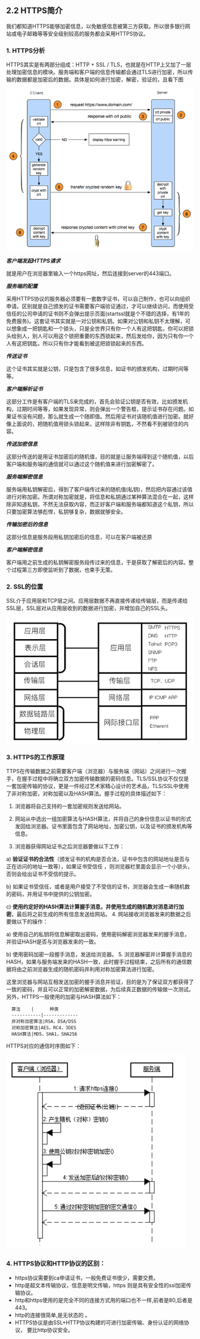 ## 2.2 HTTPS简介

我们都知道HTTPS能够加密信息，以免敏感信息被第三方获取。所以很多银行网站或电子邮箱等等安全级别较高的服务都会采用HTTPS协议。

### 1. HTTPS分析
HTTPS其实是有两部分组成：HTTP + SSL / TLS，也就是在HTTP上又加了一层处理加密信息的模块。服务端和客户端的信息传输都会通过TLS进行加密，所以传输的数据都是加密后的数据。具体是如何进行加密，解密，验证的，且看下图

![](/assets/https加密与解密.png)

***客户端发起HTTPS请求***

就是用户在浏览器里输入一个https网址，然后连接到server的443端口。

***服务端的配置***

采用HTTPS协议的服务器必须要有一套数字证书，可以自己制作，也可以向组织申请。区别就是自己颁发的证书需要客户端验证通过，才可以继续访问，而使用受信任的公司申请的证书则不会弹出提示页面(startssl就是个不错的选择，有1年的免费服务)。这套证书其实就是一对公钥和私钥。如果对公钥和私钥不太理解，可以想象成一把钥匙和一个锁头，只是全世界只有你一个人有这把钥匙，你可以把锁头给别人，别人可以用这个锁把重要的东西锁起来，然后发给你，因为只有你一个人有这把钥匙，所以只有你才能看到被这把锁锁起来的东西。

***传送证书***

这个证书其实就是公钥，只是包含了很多信息，如证书的颁发机构，过期时间等等。

***客户端解析证书***

这部分工作是有客户端的TLS来完成的，首先会验证公钥是否有效，比如颁发机构，过期时间等等，如果发现异常，则会弹出一个警告框，提示证书存在问题。如果证书没有问题，那么就生成一个随即值。然后用证书对该随机值进行加密。就好像上面说的，把随机值用锁头锁起来，这样除非有钥匙，不然看不到被锁住的内容。

***传送加密信息***

这部分传送的是用证书加密后的随机值，目的就是让服务端得到这个随机值，以后客户端和服务端的通信就可以通过这个随机值来进行加密解密了。

***服务端解密信息***

服务端用私钥解密后，得到了客户端传过来的随机值(私钥)，然后把内容通过该值进行对称加密。所谓对称加密就是，将信息和私钥通过某种算法混合在一起，这样除非知道私钥，不然无法获取内容，而正好客户端和服务端都知道这个私钥，所以只要加密算法够彪悍，私钥够复杂，数据就够安全。

***传输加密后的信息***

这部分信息是服务段用私钥加密后的信息，可以在客户端被还原

***客户端解密信息***

客户端用之前生成的私钥解密服务段传过来的信息，于是获取了解密后的内容。整个过程第三方即使监听到了数据，也束手无策。

### 2. SSL的位置
SSL介于应用层和TCP层之间。应用层数据不再直接传递给传输层，而是传递给SSL层，SSL层对从应用层收到的数据进行加密，并增加自己的SSL头。

![图片2](/assets/网络协议栈架构.jpg)

### 3. HTTPS的工作原理
TTPS在传输数据之前需要客户端（浏览器）与服务端（网站）之间进行一次握手，在握手过程中将确立双方加密传输数据的密码信息。TLS/SSL协议不仅仅是一套加密传输的协议，更是一件经过艺术家精心设计的艺术品，TLS/SSL中使用了非对称加密，对称加密以及HASH算法。握手过程的具体描述如下：

1. 浏览器将自己支持的一套加密规则发送给网站。

2. 网站从中选出一组加密算法与HASH算法，并将自己的身份信息以证书的形式发回给浏览器。证书里面包含了网站地址，加密公钥，以及证书的颁发机构等信息。

3. 浏览器获得网站证书之后浏览器要做以下工作：

  a) **验证证书的合法性**（颁发证书的机构是否合法，证书中包含的网站地址是否与正在访问的地址一致等），如果证书受信任  ，则浏览器栏里面会显示一个小锁头，否则会给出证书不受信的提示。

  b) 如果证书受信任，或者是用户接受了不受信的证书，浏览器会生成一串随机数的密码，并用证书中提供的公钥加密。

  c) **使用约定好的HASH算法计算握手消息，并使用生成的随机数对消息进行加密**，最后将之前生成的所有信息发送给网站。
4. 网站接收浏览器发来的数据之后要做以下的操作：

 a) 使用自己的私钥将信息解密取出密码，使用密码解密浏览器发来的握手消息，并验证HASH是否与浏览器发来的一致。

 b) 使用密码加密一段握手消息，发送给浏览器。
5. 浏览器解密并计算握手消息的HASH，如果与服务端发来的HASH一致，此时握手过程结束，之后所有的通信数据将由之前浏览器生成的随机密码并利用对称加密算法进行加密。

这里浏览器与网站互相发送加密的握手消息并验证，目的是为了保证双方都获得了一致的密码，并且可以正常的加密解密数据，为后续真正数据的传输做一次测试。另外，HTTPS一般使用的加密与HASH算法如下：

      算法    |      种类
      -----------|-------------
      非对称加密算法|RSA，DSA/DSS
      对称加密算法|AES，RC4，3DES
      HASH算法|MD5，SHA1，SHA256

HTTPS对应的通信时序图如下：

![图片](/assets/https对应通信的时序图.png)

### 4. HTTPS协议和HTTP协议的区别： 
* https协议需要到ca申请证书，一般免费证书很少，需要交费。
* http是超文本传输协议，信息是明文传输，https 则是具有安全性的ssl加密传输协议。
* http和https使用的是完全不同的连接方式用的端口也不一样,前者是80,后者是443。
* http的连接很简单,是无状态的 。
* HTTPS协议是由SSL+HTTP协议构建的可进行加密传输、身份认证的网络协议， 要比http协议安全。